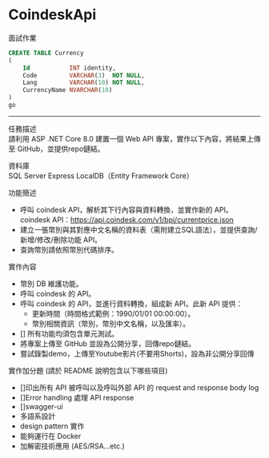 # CoindeskApi
面試作業


```sql
CREATE TABLE Currency
(
    Id           INT identity,
    Code         VARCHAR(3)  NOT NULL,
    Lang         VARCHAR(10) NOT NULL,
    CurrencyName NVARCHAR(10)
)
go
```

---

任務描述  
請利用 ASP .NET Core 8.0 建置一個 Web API 專案，實作以下內容，將結果上傳至 GitHub，並提供repo鏈結。  

資料庫  
SQL Server Express LocalDB（Entity Framework Core）  

功能簡述  
- 呼叫 coindesk API，解析其下行內容與資料轉換，並實作新的 API。coindesk API：https://api.coindesk.com/v1/bpi/currentprice.json
- 建立一張幣別與其對應中文名稱的資料表（需附建立SQL語法），並提供查詢/新增/修改/刪除功能 API。
- 查詢幣別請依照幣別代碼排序。

實作內容  
- 幣別 DB 維護功能。
- 呼叫 coindesk 的 API。
- 呼叫 coindesk 的 API，並進行資料轉換，組成新 API。此新 API 提供：
  - 更新時間（時間格式範例：1990/01/01 00:00:00）。
  - 幣別相關資訊（幣別，幣別中文名稱，以及匯率）。
- [] 所有功能均須包含單元測試。
- 將專案上傳至 GitHub 並設為公開分享，回傳repo鏈結。
- 嘗試錄製demo，上傳至Youtube影片(不要用Shorts)，設為非公開分享回傳

實作加分題 (請於 README 說明包含以下哪些項目)  
- []印出所有 API 被呼叫以及呼叫外部 API 的 request and response  body log
- []Error handling 處理 API response
- []swagger-ui
- 多語系設計
- design pattern 實作
- 能夠運行在 Docker
- 加解密技術應用 (AES/RSA…etc.)

